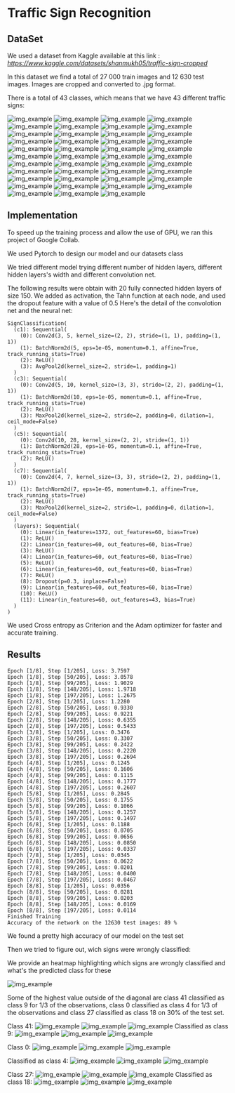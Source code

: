 # Traffic Sign Recognition

## DataSet

We used a dataset from Kaggle available at this link : *https://www.kaggle.com/datasets/shanmukh05/traffic-sign-cropped*

In this dataset we find a total of 27 000 train images and 12 630 test images. Images are cropped and converted to .jpg format.

There is a total of 43 classes, which means that we have 43 different traffic signs: 

![img_example](https://github.com/SCHOTT7/Road_Sign_Recognition/blob/main/Signs_Classes/00000_00002.jpg?raw=true)
![img_example](https://github.com/SCHOTT7/Road_Sign_Recognition/blob/main/Signs_Classes/00000_00008.jpg?raw=true)
![img_example](https://github.com/SCHOTT7/Road_Sign_Recognition/blob/main/Signs_Classes/00000_00018.jpg?raw=true)
![img_example](https://github.com/SCHOTT7/Road_Sign_Recognition/blob/main/Signs_Classes/00000_00019.jpg?raw=true)
![img_example](https://github.com/SCHOTT7/Road_Sign_Recognition/blob/main/Signs_Classes/00000_00024.jpg?raw=true)
![img_example](https://github.com/SCHOTT7/Road_Sign_Recognition/blob/main/Signs_Classes/00000_00025.jpg?raw=true)
![img_example](https://github.com/SCHOTT7/Road_Sign_Recognition/blob/main/Signs_Classes/00000_00026.jpg?raw=true)
![img_example](https://github.com/SCHOTT7/Road_Sign_Recognition/blob/main/Signs_Classes/00000_00027.jpg?raw=true)
![img_example](https://github.com/SCHOTT7/Road_Sign_Recognition/blob/main/Signs_Classes/00000_00028.jpg?raw=true)
![img_example](https://github.com/SCHOTT7/Road_Sign_Recognition/blob/main/Signs_Classes/00001_00000.jpg?raw=true)
![img_example](https://github.com/SCHOTT7/Road_Sign_Recognition/blob/main/Signs_Classes/00001_00006.jpg?raw=true)
![img_example](https://github.com/SCHOTT7/Road_Sign_Recognition/blob/main/Signs_Classes/00001_00007.jpg?raw=true)
![img_example](https://github.com/SCHOTT7/Road_Sign_Recognition/blob/main/Signs_Classes/00001_00012.jpg?raw=true)
![img_example](https://github.com/SCHOTT7/Road_Sign_Recognition/blob/main/Signs_Classes/00001_00020.jpg?raw=true)
![img_example](https://github.com/SCHOTT7/Road_Sign_Recognition/blob/main/Signs_Classes/00002_00013.jpg?raw=true)
![img_example](https://github.com/SCHOTT7/Road_Sign_Recognition/blob/main/Signs_Classes/00002_00024.jpg?raw=true)
![img_example](https://github.com/SCHOTT7/Road_Sign_Recognition/blob/main/Signs_Classes/00002_00027.jpg?raw=true)
![img_example](https://github.com/SCHOTT7/Road_Sign_Recognition/blob/main/Signs_Classes/00003_00007.jpg?raw=true)
![img_example](https://github.com/SCHOTT7/Road_Sign_Recognition/blob/main/Signs_Classes/00003_00021.jpg?raw=true)
![img_example](https://github.com/SCHOTT7/Road_Sign_Recognition/blob/main/Signs_Classes/00003_00023.jpg?raw=true)
![img_example](https://github.com/SCHOTT7/Road_Sign_Recognition/blob/main/Signs_Classes/00003_00026.jpg?raw=true)
![img_example](https://github.com/SCHOTT7/Road_Sign_Recognition/blob/main/Signs_Classes/00004_00004.jpg?raw=true)
![img_example](https://github.com/SCHOTT7/Road_Sign_Recognition/blob/main/Signs_Classes/00004_00025.jpg?raw=true)
![img_example](https://github.com/SCHOTT7/Road_Sign_Recognition/blob/main/Signs_Classes/00004_00026.jpg?raw=true)
![img_example](https://github.com/SCHOTT7/Road_Sign_Recognition/blob/main/Signs_Classes/00004_00027.jpg?raw=true)
![img_example](https://github.com/SCHOTT7/Road_Sign_Recognition/blob/main/Signs_Classes/00004_00028.jpg?raw=true)
![img_example](https://github.com/SCHOTT7/Road_Sign_Recognition/blob/main/Signs_Classes/00004_00029.jpg?raw=true)
![img_example](https://github.com/SCHOTT7/Road_Sign_Recognition/blob/main/Signs_Classes/00005_00019.jpg?raw=true)
![img_example](https://github.com/SCHOTT7/Road_Sign_Recognition/blob/main/Signs_Classes/00005_00020.jpg?raw=true)
![img_example](https://github.com/SCHOTT7/Road_Sign_Recognition/blob/main/Signs_Classes/00005_00023.jpg?raw=true)
![img_example](https://github.com/SCHOTT7/Road_Sign_Recognition/blob/main/Signs_Classes/00005_00025.jpg?raw=true)
![img_example](https://github.com/SCHOTT7/Road_Sign_Recognition/blob/main/Signs_Classes/00006_00000.jpg?raw=true)
![img_example](https://github.com/SCHOTT7/Road_Sign_Recognition/blob/main/Signs_Classes/00006_00024.jpg?raw=true)
![img_example](https://github.com/SCHOTT7/Road_Sign_Recognition/blob/main/Signs_Classes/00006_00029.jpg?raw=true)
![img_example](https://github.com/SCHOTT7/Road_Sign_Recognition/blob/main/Signs_Classes/00007_00009.jpg?raw=true)
![img_example](https://github.com/SCHOTT7/Road_Sign_Recognition/blob/main/Signs_Classes/00007_00021.jpg?raw=true)
![img_example](https://github.com/SCHOTT7/Road_Sign_Recognition/blob/main/Signs_Classes/00008_00001.jpg?raw=true)
![img_example](https://github.com/SCHOTT7/Road_Sign_Recognition/blob/main/Signs_Classes/00008_00027.jpg?raw=true)
![img_example](https://github.com/SCHOTT7/Road_Sign_Recognition/blob/main/Signs_Classes/00008_00028.jpg?raw=true)
![img_example](https://github.com/SCHOTT7/Road_Sign_Recognition/blob/main/Signs_Classes/00008_00029.jpg?raw=true)
![img_example](https://github.com/SCHOTT7/Road_Sign_Recognition/blob/main/Signs_Classes/00010_00024.jpg?raw=true)
![img_example](https://github.com/SCHOTT7/Road_Sign_Recognition/blob/main/Signs_Classes/00010_00025.jpg?raw=true)
![img_example](https://github.com/SCHOTT7/Road_Sign_Recognition/blob/main/Signs_Classes/00024_00028.jpg?raw=true)


## Implementation 

To speed up the training process and allow the use of GPU, we ran this project of Google Collab. 

We used Pytorch to design our model and our datasets class

We tried different model trying different number of hidden layers, different hidden layers's width and different convolution net. 

The following results were obtain with 20 fully connected hidden layers of size 150. We added as activation, the Tahn function at each node, and used the dropout feature with a value of 0.5 
Here's the detail of the convolotion net and the neural net:

```{python}
SignClassification(
  (c1): Sequential(
    (0): Conv2d(3, 5, kernel_size=(2, 2), stride=(1, 1), padding=(1, 1))
    (1): BatchNorm2d(5, eps=1e-05, momentum=0.1, affine=True, track_running_stats=True)
    (2): ReLU()
    (3): AvgPool2d(kernel_size=2, stride=1, padding=1)
  )
  (c3): Sequential(
    (0): Conv2d(5, 10, kernel_size=(3, 3), stride=(2, 2), padding=(1, 1))
    (1): BatchNorm2d(10, eps=1e-05, momentum=0.1, affine=True, track_running_stats=True)
    (2): ReLU()
    (3): MaxPool2d(kernel_size=2, stride=2, padding=0, dilation=1, ceil_mode=False)
  )
  (c5): Sequential(
    (0): Conv2d(10, 28, kernel_size=(2, 2), stride=(1, 1))
    (1): BatchNorm2d(28, eps=1e-05, momentum=0.1, affine=True, track_running_stats=True)
    (2): ReLU()
  )
  (c7): Sequential(
    (0): Conv2d(4, 7, kernel_size=(3, 3), stride=(2, 2), padding=(1, 1))
    (1): BatchNorm2d(7, eps=1e-05, momentum=0.1, affine=True, track_running_stats=True)
    (2): ReLU()
    (3): MaxPool2d(kernel_size=2, stride=1, padding=0, dilation=1, ceil_mode=False)
  )
  (layers): Sequential(
    (0): Linear(in_features=1372, out_features=60, bias=True)
    (1): ReLU()
    (2): Linear(in_features=60, out_features=60, bias=True)
    (3): ReLU()
    (4): Linear(in_features=60, out_features=60, bias=True)
    (5): ReLU()
    (6): Linear(in_features=60, out_features=60, bias=True)
    (7): ReLU()
    (8): Dropout(p=0.3, inplace=False)
    (9): Linear(in_features=60, out_features=60, bias=True)
    (10): ReLU()
    (11): Linear(in_features=60, out_features=43, bias=True)
  )
)
```

We used Cross entropy as Criterion and the Adam optimizer for faster and accurate training.

## Results


```{python}
Epoch [1/8], Step [1/205], Loss: 3.7597
Epoch [1/8], Step [50/205], Loss: 3.0578
Epoch [1/8], Step [99/205], Loss: 1.9029
Epoch [1/8], Step [148/205], Loss: 1.9718
Epoch [1/8], Step [197/205], Loss: 1.2675
Epoch [2/8], Step [1/205], Loss: 1.2280
Epoch [2/8], Step [50/205], Loss: 0.9330
Epoch [2/8], Step [99/205], Loss: 0.9221
Epoch [2/8], Step [148/205], Loss: 0.6355
Epoch [2/8], Step [197/205], Loss: 0.5433
Epoch [3/8], Step [1/205], Loss: 0.3476
Epoch [3/8], Step [50/205], Loss: 0.3307
Epoch [3/8], Step [99/205], Loss: 0.2422
Epoch [3/8], Step [148/205], Loss: 0.2220
Epoch [3/8], Step [197/205], Loss: 0.2694
Epoch [4/8], Step [1/205], Loss: 0.1245
Epoch [4/8], Step [50/205], Loss: 0.1606
Epoch [4/8], Step [99/205], Loss: 0.1115
Epoch [4/8], Step [148/205], Loss: 0.1777
Epoch [4/8], Step [197/205], Loss: 0.2607
Epoch [5/8], Step [1/205], Loss: 0.2845
Epoch [5/8], Step [50/205], Loss: 0.1755
Epoch [5/8], Step [99/205], Loss: 0.1066
Epoch [5/8], Step [148/205], Loss: 0.1257
Epoch [5/8], Step [197/205], Loss: 0.1497
Epoch [6/8], Step [1/205], Loss: 0.1188
Epoch [6/8], Step [50/205], Loss: 0.0705
Epoch [6/8], Step [99/205], Loss: 0.0656
Epoch [6/8], Step [148/205], Loss: 0.0850
Epoch [6/8], Step [197/205], Loss: 0.0337
Epoch [7/8], Step [1/205], Loss: 0.0345
Epoch [7/8], Step [50/205], Loss: 0.0622
Epoch [7/8], Step [99/205], Loss: 0.0201
Epoch [7/8], Step [148/205], Loss: 0.0400
Epoch [7/8], Step [197/205], Loss: 0.0467
Epoch [8/8], Step [1/205], Loss: 0.0356
Epoch [8/8], Step [50/205], Loss: 0.0281
Epoch [8/8], Step [99/205], Loss: 0.0203
Epoch [8/8], Step [148/205], Loss: 0.0169
Epoch [8/8], Step [197/205], Loss: 0.0114
Finished Training
Accuracy of the network on the 12630 test images: 89 %
```

We found a pretty high accuracy of our model on the test set

Then we tried to figure out, wich signs were wrongly classified:

We provide an heatmap highlighting which signs are wrongly classified and what's the predicted class for these

![img_example](https://github.com/SCHOTT7/Road_Sign_Recognition/blob/main/Signs_Classes/heatmap.png?raw=true)

Some of the highest value outside of the diagonal are class 41 classified as class 9 for 1/3 of the observations, class 0 classified as class 4 for 1/3 of the observations and class 27 classified as class 18 on 30% of the test set.

Class 41:
![img_example](https://github.com/SCHOTT7/Road_Sign_Recognition/blob/main/Signs_Classes/Missclassfication/00000_00027.jpg?raw=true)
![img_example](https://github.com/SCHOTT7/Road_Sign_Recognition/blob/main/Signs_Classes/Missclassfication/00001_00029.jpg?raw=true)
![img_example](https://github.com/SCHOTT7/Road_Sign_Recognition/blob/main/Signs_Classes/Missclassfication/00002_00019.jpg?raw=true)
Classified as class 9: 
![img_example](https://github.com/SCHOTT7/Road_Sign_Recognition/blob/main/Signs_Classes/Missclassfication/00001_00029.jpg?raw=true)
![img_example](https://github.com/SCHOTT7/Road_Sign_Recognition/blob/main/Signs_Classes/Missclassfication/00008_00026.jpg?raw=true)
![img_example](https://github.com/SCHOTT7/Road_Sign_Recognition/blob/main/Signs_Classes/Missclassfication/00002_00020.jpg?raw=true)


Class 0:
![img_example](https://github.com/SCHOTT7/Road_Sign_Recognition/blob/main/Signs_Classes/Missclassfication/00004_00029.jpg?raw=true)
![img_example](https://github.com/SCHOTT7/Road_Sign_Recognition/blob/main/Signs_Classes/Missclassfication/00002_00028.jpg?raw=true)
![img_example](https://github.com/SCHOTT7/Road_Sign_Recognition/blob/main/Signs_Classes/Missclassfication/00000_00012.jpg?raw=true)

Classified as class 4:
![img_example](https://github.com/SCHOTT7/Road_Sign_Recognition/blob/main/Signs_Classes/Missclassfication/class4-27-18/00001_00021.jpg?raw=true)
![img_example](https://github.com/SCHOTT7/Road_Sign_Recognition/blob/main/Signs_Classes/Missclassfication/class4-27-18/00002_00029.jpg?raw=true)
![img_example](https://github.com/SCHOTT7/Road_Sign_Recognition/blob/main/Signs_Classes/Missclassfication/class4-27-18/00002_00012.jpg?raw=true)

Class 27:
![img_example](https://github.com/SCHOTT7/Road_Sign_Recognition/blob/main/Signs_Classes/Missclassfication/class4-27-18/00001_00024.jpg?raw=true)
![img_example](https://github.com/SCHOTT7/Road_Sign_Recognition/blob/main/Signs_Classes/Missclassfication/class4-27-18/00001_00027.jpg?raw=true)
![img_example](https://github.com/SCHOTT7/Road_Sign_Recognition/blob/main/Signs_Classes/Missclassfication/class4-27-18/00004_00008.jpg?raw=true)
Classified as class 18:
![img_example](https://github.com/SCHOTT7/Road_Sign_Recognition/blob/main/Signs_Classes/Missclassfication/class4-27-18/00001_00013.jpg?raw=true)
![img_example](https://github.com/SCHOTT7/Road_Sign_Recognition/blob/main/Signs_Classes/Missclassfication/class4-27-18/00001_00002.jpg?raw=true)
![img_example](https://github.com/SCHOTT7/Road_Sign_Recognition/blob/main/Signs_Classes/Missclassfication/class4-27-18/00008_00017.jpg?raw=true)


